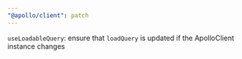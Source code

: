 ```yaml
---
"@apollo/client": patch
---
```


`useLoadableQuery`: ensure that `loadQuery` is updated if the ApolloClient instance changes
